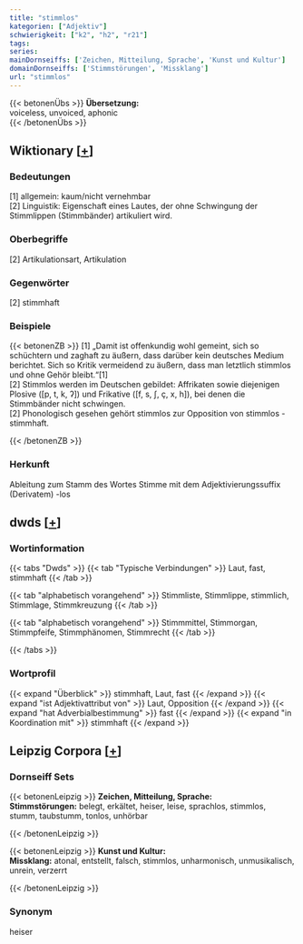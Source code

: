 ```yaml
---
title: "stimmlos"
kategorien: ["Adjektiv"]
schwierigkeit: ["k2", "h2", "r21"]
tags:
series:
mainDornseiffs: ['Zeichen, Mitteilung, Sprache', 'Kunst und Kultur']
domainDornseiffs: ['Stimmstörungen', 'Missklang']
url: "stimmlos"
---
```


{{< betonenÜbs >}}
**Übersetzung:**  
voiceless, unvoiced, aphonic  
{{< /betonenÜbs >}}

## Wiktionary [[+](https://de.wiktionary.org/wiki/stimmlos)]

### Bedeutungen
[1] allgemein: kaum/nicht vernehmbar  
[2] Linguistik: Eigenschaft eines Lautes, der ohne  Schwingung der Stimmlippen (Stimmbänder) artikuliert wird.  

### Oberbegriffe
[2] Artikulationsart, Artikulation  

### Gegenwörter
[2] stimmhaft  

### Beispiele
{{< betonenZB >}}
[1] „Damit ist offenkundig wohl gemeint, sich so schüchtern und zaghaft zu äußern, dass darüber kein deutsches Medium berichtet. Sich so Kritik vermeidend zu äußern, dass man letztlich stimmlos und ohne Gehör bleibt.“[1]  
[2] Stimmlos werden im Deutschen gebildet: Affrikaten sowie diejenigen Plosive ([p, t, k, ʔ]) und Frikative ([f, s, ʃ, ç, x, h]), bei denen die Stimmbänder nicht schwingen.  
[2] Phonologisch gesehen gehört stimmlos zur Opposition von stimmlos - stimmhaft.  

{{< /betonenZB >}}
### Herkunft
Ableitung zum Stamm des Wortes Stimme mit dem Adjektivierungssuffix (Derivatem) -los  



## dwds [[+](https://www.dwds.de/wb/stimmlos)]

### Wortinformation
{{< tabs "Dwds" >}}
{{< tab "Typische Verbindungen" >}}
Laut, fast, stimmhaft
{{< /tab >}}

{{< tab "alphabetisch vorangehend" >}}
Stimmliste, Stimmlippe, stimmlich, Stimmlage, Stimmkreuzung
{{< /tab >}}

{{< tab "alphabetisch vorangehend" >}}
Stimmmittel, Stimmorgan, Stimmpfeife, Stimmphänomen, Stimmrecht
{{< /tab >}}

{{< /tabs >}}

### Wortprofil
{{< expand "Überblick" >}} stimmhaft, Laut, fast {{< /expand >}}
{{< expand "ist Adjektivattribut von" >}} Laut, Opposition {{< /expand >}}
{{< expand "hat Adverbialbestimmung" >}} fast {{< /expand >}}
{{< expand "in Koordination mit" >}} stimmhaft {{< /expand >}}

## Leipzig Corpora [[+](https://corpora.uni-leipzig.de/en/res?word=stimmlos&corpusId=deu_newscrawl-public_2018)]

### Dornseiff Sets
{{< betonenLeipzig >}}
**Zeichen, Mitteilung, Sprache:**  
**Stimmstörungen:** belegt, erkältet, heiser, leise, sprachlos, stimmlos, stumm, taubstumm, tonlos, unhörbar  

{{< /betonenLeipzig >}}


{{< betonenLeipzig >}}
**Kunst und Kultur:**  
**Missklang:** atonal, entstellt, falsch, stimmlos, unharmonisch, unmusikalisch, unrein, verzerrt  

{{< /betonenLeipzig >}}

### Synonym
heiser


